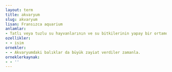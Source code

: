 ```yaml
---
layout: term
title: akvaryum
slug: akvaryum
lisan: Fransızca aquarium
anlamlar:
- Tatlı veya tuzlu su hayvanlarının ve su bitkilerinin yapay bir ortamda beslendiği ve yetiştirildiği cam su kabı
ozellikler:
- - isim
ornekler:
- - Akvaryumdaki balıklar da büyük zayiat verdiler zamanla.
orneklerkaynak:
- - ''
---
```

